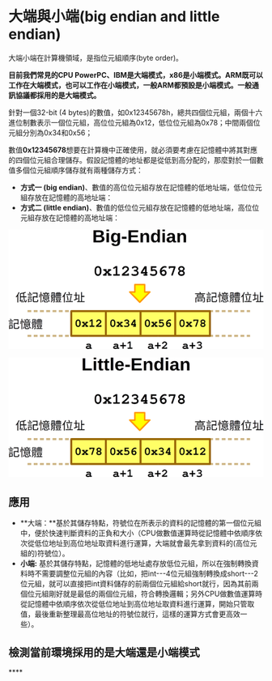 # 大端與小端\(big endian and little endian\)

大端小端在計算機領域，是指位元組順序\(byte order\)。

 **目前我們常見的CPU PowerPC、IBM是大端模式，x86是小端模式。ARM既可以工作在大端模式，也可以工作在小端模式，一般ARM都預設是小端模式。一般通訊協議都採用的是大端模式。**

針對一個32-bit \(4 bytes\)的數值，如0x12345678h，總共四個位元組，兩個十六進位制數表示一個位元組，高位位元組為0x12，低位位元組為0x78；中間兩個位元組分別為0x34和0x56；

 數值**0x12345678**想要在計算機中正確使用，就必須要考慮在記憶體中將其對應的四個位元組合理儲存。假設記憶體的地址都是從低到高分配的，那麼對於一個數值多個位元組順序儲存就有兩種儲存方式：

*  **方式一 \(big endian\)**、數值的高位位元組存放在記憶體的低地址端，低位位元組存放在記憶體的高地址端：
* **方式二 \(little endian\)**、數值的低位位元組存放在記憶體的低地址端，高位位元組存放在記憶體的高地址端：

![Big endian&#x7BC4;&#x4F8B;](../.gitbook/assets/big-endian.png)

![Little endian&#x7BC4;&#x4F8B;](../.gitbook/assets/little-endian.png)

## 應用

* **大端：**基於其儲存特點，符號位在所表示的資料的記憶體的第一個位元組中，便於快速判斷資料的正負和大小（CPU做數值運算時從記憶體中依順序依次從低位地址到高位地址取資料進行運算，大端就會最先拿到資料的\(高位元組的\)符號位）。
*  **小端:** 基於其儲存特點，記憶體的低地址處存放低位元組，所以在強制轉換資料時不需要調整位元組的內容（比如，把int---4位元組強制轉換成short---2位元組，就可以直接把int資料儲存的前兩個位元組給short就行，因為其前兩個位元組剛好就是最低的兩個位元組，符合轉換邏輯；另外CPU做數值運算時從記憶體中依順序依次從低位地址到高位地址取資料進行運算，開始只管取值，最後重新整理最高位地址的符號位就行，這樣的運算方式會更高效一些）。

##  **檢測當前環境採用的是大端還是小端模式**

\*\*\*\*



